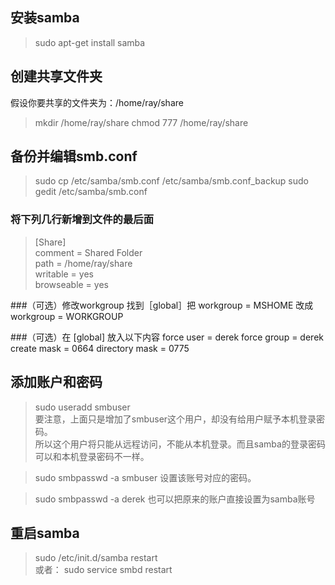 ## 安装samba
> sudo apt-get install samba

## 创建共享文件夹
假设你要共享的文件夹为：/home/ray/share  
> mkdir /home/ray/share
> chmod 777 /home/ray/share

## 备份并编辑smb.conf
> sudo cp /etc/samba/smb.conf /etc/samba/smb.conf_backup
> sudo gedit /etc/samba/smb.conf

### 将下列几行新增到文件的最后面
> [Share]  
> comment = Shared Folder   
> path = /home/ray/share  
> writable = yes  
> browseable = yes  

###（可选）修改workgroup
找到［global］把 workgroup = MSHOME 改成
workgroup = WORKGROUP

###（可选）在 [global] 放入以下内容
force user = derek
force group = derek
create mask = 0664
directory mask = 0775

## 添加账户和密码
> sudo useradd smbuser  
要注意，上面只是增加了smbuser这个用户，却没有给用户赋予本机登录密码。  
所以这个用户将只能从远程访问，不能从本机登录。而且samba的登录密码可以和本机登录密码不一样。

> sudo smbpasswd -a smbuser
设置该账号对应的密码。

> sudo smbpasswd -a derek
也可以把原来的账户直接设置为samba账号


## 重启samba
> sudo /etc/init.d/samba restart  
或者： 
> sudo service smbd restart

